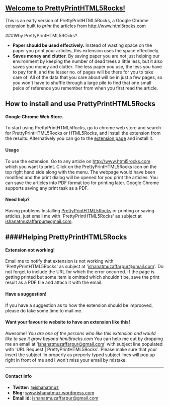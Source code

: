 [Welcome to PrettyPrintHTML5Rocks!](https://travis-ci.org/adobe/brackets)
-------------------

This is an early version of PrettyPrintHTML5Rocks, a Google Chrome extension built to *print* the articles from http://www.html5rocks.com 

###Why PrettyPrintHTML5ROcks?

* **Paper should be used effectively.** Instead of wasting space on the paper you print your articles, this extension uses the space effectively.
* **Saves money and clutter.** By saving paper you are not just helping our environment by keeping the number of dead trees a little less, but it also saves you money and clutter. The less paper you use, the less you have to pay for it, and the lesser no. of pages will be there for you to take care of. All of the data that you care about will be in just a few pages, so you won't have to shuffle through a large pile to find that one small peice of reference you remember from when you first read the article.

How to install and use PrettyPrintHTML5Rocks
-------------------------------


#### Google Chrome Web Store.

To start using PrettyPrintHTML5Rocks, go to chrome web store and search for PrettyPrintHTML5Rocks or HTML5Rocks, and install the extension from the results. Alternatively you can go to the [extension page](http://www.ishanatmuz.wordpress.com) and install it.


#### Usage

To use the extension. Go to any article on <http://www.html5rocks.com> which you want to print. Click on the PrettyPrintHTML5Rocks icon on the top right hand side along with the menu. The webpage would have been modified and the print dialog will be opened for you print the articles. You can save the articles into PDF format too for printing later. Google Chrome supports saving any print task as a PDF.

#### Need help?

Having problems Installing [PrettyPrintHTML5Rocks](http://www.ishanatmuz.wordpress.com) or printing or saving articles, just email me with 'PrettyPrintHTML5Rocks' as subject at ishanatmuzaffarpur@gmail.com.


####Helping PrettyPrintHTML5Rocks
----------------

#### Extension not working!

Email me to notify that extension is not working with 'PrettyPrintHTML5Rocks' as subject at 'ishanatmuzaffarpur@gmail.com'. Do not forget to include the URL for which the error occurred.
If the page is getting printed but some item is omitted which shouldn't be, save the print result as a PDF file and attach it with the email.


#### Have a suggestion!

If you have a suggestion as to how the extension should be improoved, please do take some time to mail me.


#### Want your favourite website to have an extension like this!

Awesome! _You are one of the persons who like this extension and would like to see it grow beyond html5rocks.com_ You can help me out by dropping me an email at 'ishanatmuzaffarpur@gmail.com' with subject line populated with 'URL Request | PrettyPrintHTML5Rocks'. Please make sure that your insert the subject lin properly as preperly typed subject lines will pop up right in front of me and I won't miss your email by mistake.



----------------------------------------------

#### Contact info

* **Twitter:** [@ishanatmuz](http://twitter.com/#!/ishanatmuz)
* **Blog:** www.ishanatmuz.wordpress.com
* **Email id:** ishanatmuzaffarpur@gmail.com